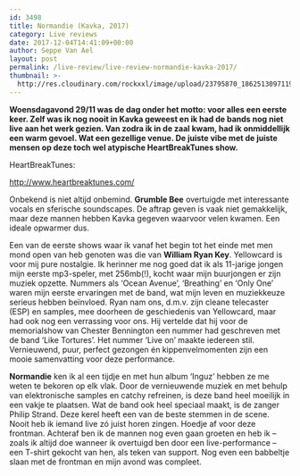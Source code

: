 ```yaml
---
id: 3498
title: Normandie (Kavka, 2017)
category: Live reviews
date: 2017-12-04T14:41:09+00:00
author: Seppe Van Ael
layout: post
permalink: /live-review/live-review-normandie-kavka-2017/
thumbnail: >-
  http://res.cloudinary.com/rockxxl/image/upload/23795870_1862513097119254_7905667569753512540_n.jpg
---
```

**Woensdagavond 29/11 was de dag onder het motto: voor alles een eerste keer. Zelf was ik nog nooit in Kavka geweest en ik had de bands nog niet live aan het werk gezien. Van zodra ik in de zaal kwam, had ik onmiddellijk een warm gevoel. Wat een gezellige venue. De juiste vibe met de juiste mensen op deze toch wel atypische HeartBreakTunes show.**

HeartBreakTunes:

http://www.heartbreaktunes.com/

Onbekend is niet altijd onbemind. **Grumble Bee** overtuigde met interessante vocals en sferische soundscapes. De aftrap geven is vaak niet gemakkelijk, maar deze mannen hebben Kavka gegeven waarvoor velen kwamen. Een ideale opwarmer dus.

Een van de eerste shows waar ik vanaf het begin tot het einde met men mond open van heb genoten was die van **William Ryan Key**. Yellowcard is voor mij pure nostalgie. Ik herinner me nog goed dat ik als 11-jarige jongen mijn eerste mp3-speler, met 256mb(!), kocht waar mijn buurjongen er zijn muziek opzette. Nummers als ‘Ocean Avenue’, ‘Breathing’ en ‘Only One’ waren mijn eerste ervaringen met de band, wat mijn leven en muziekkeuze serieus hebben beïnvloed. Ryan nam ons, d.m.v. zijn cleane telecaster (ESP) en samples, mee doorheen de geschiedenis van Yellowcard, maar had ook nog een verrassing voor ons. Hij vertelde dat hij voor de memorialshow van Chester Bennington een nummer had geschreven met de band ‘Like Tortures’. Het nummer ‘Live on’ maakte iedereen stil. Vernieuwend, puur, perfect gezongen én kippenvelmomenten zijn een mooie samenvatting voor deze performance.

**Normandie** ken ik al een tijdje en met hun album ‘Inguz’ hebben ze me weten te bekoren op elk vlak. Door de vernieuwende muziek en met behulp van elektronische samples en catchy refreinen, is deze band heel moeilijk in een vakje te plaatsen. Wat de band ook heel speciaal maakt, is de zanger Philip Strand. Deze kerel heeft een van de beste stemmen in de scene. Nooit heb ik iemand live zó juist horen zingen. Hoedje af voor deze frontman. Achteraf ben ik de mannen nog even gaan groeten en heb ik – zoals ik altijd doe wanneer ik overtuigd ben door een live-performance – een T-shirt gekocht van hen, als teken van support. Nog even een babbeltje slaan met de frontman en mijn avond was compleet.
